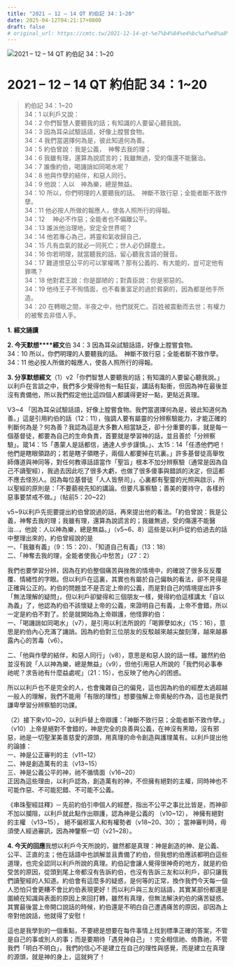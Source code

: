 ```yaml
---
title: "2021 – 12 – 14 QT 約伯記 34：1~20"
date: 2025-04-12T04:21:17+0800
draft: false
# original_url: https://cmtc.tw/2021-12-14-qt-%e7%b4%84%e4%bc%af%e8%a8%98-34%ef%bc%9a120
---
```


![2021 – 12 – 14 QT 約伯記 34：1~20](/images/qt.jpg   "2021 – 12 – 14 QT 約伯記 34：1~20")

# 2021 – 12 – 14 QT 約伯記 34：1~20

> 約伯記 34：1~20  
> 34：1 以利戶又說：  
> 34：2 你們智慧人要聽我的話；有知識的人要留心聽我說。  
> 34：3 因為耳朵試驗話語，好像上膛嘗食物。  
> 34：4 我們當選擇何為是，彼此知道何為善。  
> 34：5 約伯曾說：我是公義，　神奪去我的理；  
> 34：6 我雖有理，還算為說謊言的；我雖無過，受的傷還不能醫治。  
> 34：7 誰像約伯，喝譏誚如同喝水呢？  
> 34：8 他與作孽的結伴，和惡人同行。  
> 34：9 他說：人以　神為樂，總是無益。  
> 34：10 所以，你們明理的人要聽我的話。　神斷不致行惡；全能者斷不致作孽。  
> 34：11 他必按人所做的報應人，使各人照所行的得報。  
> 34：12 　神必不作惡；全能者也不偏離公平。  
> 34：13 誰派他治理地，安定全世界呢？  
> 34：14 他若專心為己，將靈和氣收歸自己，  
> 34：15 凡有血氣的就必一同死亡；世人必仍歸塵土。  
> 34：16 你若明理，就當聽我的話，留心聽我言語的聲音。  
> 34：17 難道恨惡公平的可以掌權嗎？那有公義的、有大能的，豈可定他有罪嗎？  
> 34：18 他對君王說：你是鄙陋的；對貴臣說：你是邪惡的。  
> 34：19 他待王子不徇情面，也不看重富足的過於貧窮的，因為都是他手所造。  
> 34：20 在轉眼之間，半夜之中，他們就死亡。百姓被震動而去世；有權力的被奪去非借人手。

**1.** **經文誦讀**

**2. 今天默想****經文**伯 34：3 因為耳朵試驗話語，好像上膛嘗食物。  
34：10 所以，你們明理的人要聽我的話。　神斷不致行惡；全能者斷不致作孽。  
34：11 他必按人所做的報應人，使各人照所行的得報。

**3. 分享默想經文**（1）v2「你們智慧人要聽我的話；有知識的人要留心聽我說。」以利戶在言談之中，我們多少覺得他有一點狂妄，講話有點衝，但因為神在最後並沒有責備他，所以我們假定他比這四個人都講得更好一點，更貼近真理。

V3~4 「因為耳朵試驗話語，好像上膛嘗食物。我們當選擇何為是，彼此知道何為善。」這是引用約伯的話（12：11），強調人要有屬靈的分辨察驗能力，才能正確的判斷何為是？何為善？我認為這是大多數人相當缺乏，卻十分重要的事，就是每一個基督徒，都要為自己的生命負責，首要就是學習神的話，並且善於「分辨察驗」。箴14：15「愚蒙人是話都信，通達人步步謹慎。」、太15：14「任憑他們吧！他們是瞎眼領路的；若是瞎子領瞎子，兩個人都要掉在坑裏。」許多基督徒高舉牧師傳道與神同等，對任何教導話語當作「聖旨」根本不加分辨察驗（通常是因為自己不讀聖經），我過去因此吃了很多大虧，也做了很多傻事與錯誤的決定，但這都不應去怪別人。因為每位基督徒「人人皆祭司」，心裏都有聖靈的光照與啟示，所以聖經的原則是：「不要藐視先知的講論。但要凡事察驗；善美的要持守，各樣的惡事要禁戒不做。」（帖前5：20~22）

v5~9以利戶先扼要提出約伯曾說過的話，再來提出他的看法。「約伯曾說：我是公義，神奪去我的理；我雖有理，還算為說謊言的；我雖無過，受的傷還不能醫治…，他說：人以神為樂，總是無益。」（v5~6、8）這些是以利戶從約伯過去的話中整理出來的，約伯曾經說的是  
一、「我雖有義」（9：15：20）、「知道自己有義」（13：18）  
二、「神奪去我的理，全能者使我心中愁苦」（27：2）

我們也要學習分辨，因為在約伯整個痛苦與挫敗的情境中，的確說了很多反反覆覆、情緒性的字眼。但以利戶在這裏，其實也有屬於自己偏執的看法，卻不見得是正確與公正的。約伯的問題並不是否定上帝的公義，而是對自己的情境提出許多「無法理解的疑問」，但以利戶卻變得和三個朋友一樣，覺得約伯這樣講太「自以為義」了，他認為約伯不該懷疑上帝的公義，來證明自己有義，上帝不會錯，所以一定是約伯不對了。於是就開始為上帝辯護，他怪罪約伯：  
一、「喝譏誚如同喝水」（v7），是引用以利法所說的「喝罪孽如水」（15：16），意思是約伯內心充滿了譏誚。因為約伯對三位朋友的反駁越來越尖酸刻薄，越來越暴露內心的苦毒（v6）。

二、「他與作孽的結伴，和惡人同行」（v8），意思是和惡人說的話一樣。雖然約伯並沒有說「人以神為樂，總是無益」（v9），但他引用惡人所說的「我們何必事奉祂呢？求告祂有什麼益處呢」（21：15），也反映了他內心的困惑。

所以以利戶也不是完全的人，也會攙雜自己的偏見，這也因為約伯的經歷太過超越一般人的理解，我們不能用「有限的理性」想要強解上帝奧秘的作為，這也是我們謙卑學習分辨察驗的功課。

（2）接下來v10~20，以利戶替上帝辯護：「神斷不致行惡；全能者斷不致作孽。」（v10）上帝是絕對不會錯的，神是完全的良善與公義，在神沒有黑暗，沒有邪惡，祂是一切聖潔美善慈愛的源頭，用真理的命令創造與護理萬有。以利戶提出他的論據：  
一、神是公正審判的主（v11~12）  
二、神是創造萬有的主（v13~15）  
三、神是公義公平的神，祂不循情面（v16~20）  
正因為這些理由，以利戶認為，創造萬有的神，不但擁有絕對的主權，同時神也不可能作惡、不可能犯錯、不可能不公義。

《串珠聖經註釋》─ 先前約伯引申個人的經歷，指出不公平之事比比皆是，而神卻不加以攔阻，以利戶就此點作出辯護，認為神是公義的 （v10~12）， 神擁有絕對的主權 （v13~15）， 絕不偏袒富人和有權勢者（v18~20、30）； 當神審判時，毋須使人經過審訊，因為神鑒察一切（v21~28）。

**4. 今天的回應**我想以利戶今天所說的，雖然都是真理：神是創造的神、是公義、公平、正直的主；他在話語中也誤解並且責備了約伯，但我想約伯應該都明白這些道理，也完全認同以利戶所說的真理。約伯記會讓人覺得很神奇的地方，就是約伯受苦的原因，從頭到尾上帝都沒有告訴約伯，也沒有告訴三友和以利戶，卻只讓我們讀聖經的人知道。約伯會有這麼多的疑惑，是何等的正常，換作我們今天每一個人恐怕只會更糟不會比約伯表現更好！而以利戶與三友的話語，其實某部份都還是圍繞在知識與表面的原因上來回打轉，雖然有真理，但無法解決約伯的痛苦疑惑。其實最後當上帝開口說話的時候，約伯還是不明白自己遭遇痛苦的原因，卻因為上帝對他說話，他就得了安慰！

這也是我學到的一個重點，不要總是想要在每件事情上找到標準正確的答案，不管是自己的事或別人的事；而是要期待「遇見神自己」！完全相信祂、倚靠祂，不管我們「明白不明白」，我們的信心不是建立在自己的理性與感覺，而是建立在真理的源頭，就是神的身上，這就夠了！